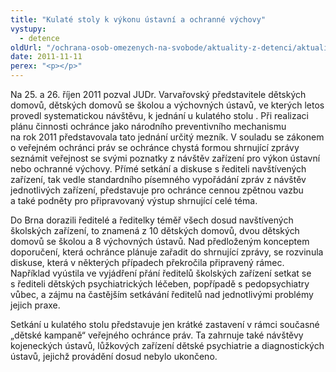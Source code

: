 ```yaml
---
title: "Kulaté stoly k výkonu ústavní a ochranné výchovy"
vystupy:
  - detence
oldUrl: "/ochrana-osob-omezenych-na-svobode/aktuality-z-detenci/aktuality-z-detenci-2011/kulate-stoly-k-vykonu-ustavni-a-ochranne-vychovy/"
date: 2011-11-11
perex: "<p></p>"
---
```


<!-- imported from the old website -->

<p>Na 25. a 26. říjen 2011 pozval JUDr. Varvařovský představitele dětských domovů, dětských domovů se školou a výchovných ústavů, ve kterých letos provedl systematickou návštěvu, k jednání u kulatého stolu . Při realizaci plánu činnosti ochránce jako národního preventivního mechanismu na rok 2011 představovala tato jednání určitý mezník. V souladu se zákonem o veřejném ochránci práv se ochránce chystá formou shrnující zprávy seznámit veřejnost se svými poznatky z návštěv zařízení pro výkon ústavní nebo ochranné výchovy. Přímé setkání a diskuse s řediteli navštívených zařízení, tak vedle standardního písemného vypořádání zpráv z návštěv jednotlivých zařízení, představuje pro ochránce cennou zpětnou vazbu a také podněty pro připravovaný výstup shrnující celé téma.</p><p>Do Brna dorazili ředitelé a ředitelky téměř všech dosud navštívených školských zařízení, to znamená z 10 dětských domovů, dvou dětských domovů se školou a 8 výchovných ústavů. Nad předloženým konceptem doporučení, která ochránce plánuje zařadit do shrnující zprávy, se rozvinula diskuse, která v některých případech překročila připravený rámec. Například vyústila ve vyjádření přání ředitelů školských zařízení setkat se s řediteli dětských psychiatrických léčeben, popřípadě s pedopsychiatry vůbec, a zájmu na častějším setkávání ředitelů nad jednotlivými problémy jejich praxe.</p><p>Setkání u kulatého stolu představuje jen krátké zastavení v rámci současné „dětské kampaně“ veřejného ochránce práv. Ta zahrnuje také návštěvy kojeneckých ústavů, lůžkových zařízení dětské psychiatrie a diagnostických ústavů, jejichž provádění dosud nebylo ukončeno.</p>
